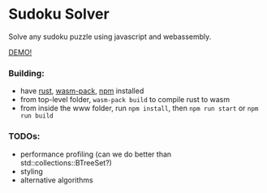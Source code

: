 # Sudoku Solver

Solve any sudoku puzzle using javascript and webassembly.

[DEMO!](https://brunt.github.io)

### Building:
* have [rust](https://www.rust-lang.org/), [wasm-pack](https://rustwasm.github.io/wasm-pack/installer/), [npm](https://www.npmjs.com/) installed
* from top-level folder, `wasm-pack build` to compile rust to wasm
* from inside the www folder, run `npm install`, then `npm run start` or `npm run build`

### TODOs:
* performance profiling (can we do better than std::collections::BTreeSet?)
* styling
* alternative algorithms
